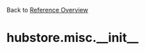 
Back to [Reference Overview](https://github.com/pyrustic/hubstore/blob/master/docs/reference/README.md)

# hubstore.misc.\_\_init\_\_



<br>


